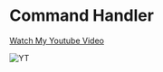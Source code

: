 # Command Handler

[Watch My Youtube Video](https://www.youtube.com/watch?v=qK1KoMaTlRc)

![YT](https://www.youtube.com/watch?v=qK1KoMaTlRc)
